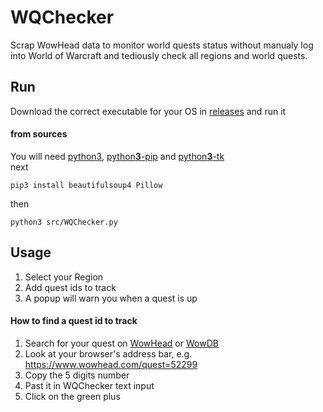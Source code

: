 # WQChecker
Scrap WowHead data to monitor world quests status without manualy log into World of Warcraft and tediously check all regions and world quests.

## Run

Download the correct executable for your OS in [releases](https://github.com/NicolasPicavet/WQChecker/releases) and run it

#### from sources

You will need [python3](https://www.python.org/), [python**3**-pip](https://stackoverflow.com/questions/6587507/how-to-install-pip-with-python-3) and [python**3**-tk](https://stackoverflow.com/questions/6084416/tkinter-module-not-found-on-ubuntu)  
next
```
pip3 install beautifulsoup4 Pillow
```
then
```
python3 src/WQChecker.py
```

## Usage

1. Select your Region
2. Add quest ids to track
3. A popup will warn you when a quest is up

#### How to find a quest id to track

1. Search for your quest on [WowHead](https://www.wowhead.com/) or [WowDB](https://www.wowdb.com/)
2. Look at your browser's address bar, e.g. https://www.wowhead.com/quest=52299
3. Copy the 5 digits number
4. Past it in WQChecker text input
5. Click on the green plus

